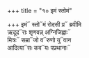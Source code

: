 +++
title = "१० इमं स्तोमं"

+++
इमं᳓ स्तो᳓मं रोदसी प्र᳓ ब्रवीमि  
ऋदूद᳓राः शृणवन्न् अग्निजिह्वाः᳓  
मित्रः᳓ सम्रा᳓जो व᳓रुणो यु᳓वान  
आदित्या᳓सः कव᳓यः पप्रथानाः᳓